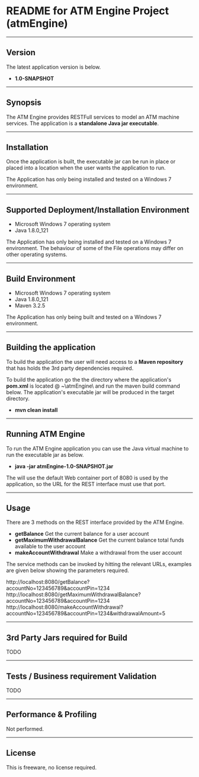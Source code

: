 README for ATM Engine Project (atmEngine)
==========================================
 
-------
Version
-------
The latest application version is below.

 - **1.0-SNAPSHOT**

----------------------
Synopsis
----------------------
The ATM Engine provides RESTFull services to model an ATM machine services. The application is a **standalone Java jar executable**.

----------------------
Installation
----------------------
Once the application is built, the executable jar can be run in place or placed into a location when the user wants the application to run.

The Application has only being installed and tested on a Windows 7 environment.

-----------------------------------------------
Supported Deployment/Installation Environment
------------------------------------------------
 - Microsoft Windows 7 operating system
 - Java 1.8.0_121

The Application has only being installed and tested on a Windows 7 environment. The behaviour of some of the
File operations may differ on other operating systems.

---------------------------------
Build Environment
---------------------------------
 - Microsoft Windows 7 operating system
 - Java 1.8.0_121
 - Maven 3.2.5

The Application has only being built and tested on a Windows 7 environment.

---------------------------------
Building the application
---------------------------------
To build the application the user will need access to a **Maven repository** that has holds the 3rd party 
dependencies required.

To build the application go the the directory where the application's **pom.xml** is located @ ~\atmEngine\ 
and run the maven build command below. The application's executable jar will be produced in the target directory. 

 - **mvn clean install**

-------------------------------------
Running ATM Engine
-------------------------------------
To run the ATM Engine application you can use the Java virtual machine to run the executable jar as below. 

 - **java -jar atmEngine-1.0-SNAPSHOT.jar**

The will use the default Web container port of 8080 is used by the application, so the URL for the REST interface must use that port.
 
----------------------
Usage
----------------------
There are 3 methods on the REST interface provided by the ATM Engine.

 - **getBalance** Get the current balance for a user account
 - **getMaximumWithdrawalBalance** Get the current balance total funds available to the user account
 - **makeAccountWithdrawal** Make a withdrawal from the user account

The service methods can be invoked by hitting the relevant URLs, examples are given below showing the parameters required.

http://localhost:8080/getBalance?accountNo=123456789&accountPin=1234
http://localhost:8080/getMaximumWithdrawalBalance?accountNo=123456789&accountPin=1234
http://localhost:8080/makeAccountWithdrawal?accountNo=123456789&accountPin=1234&withdrawalAmount=5

----------------------------------
3rd Party Jars required for Build 
----------------------------------
TODO

-------------------------------------------
Tests / Business requirement Validation
-------------------------------------------
TODO

-------------------------
Performance & Profiling 
-------------------------
Not performed.

----------------------------------
License
----------------------------------
This is freeware, no license required.

